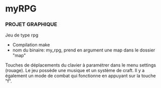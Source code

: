# myRPG
### PROJET GRAPHIQUE ###

Jeu de type rpg

- Compilation make
- nom du binaire: my_rpg, prend en argument une map dans le dossier "map"

Touches de déplacements du clavier à paramétrer dans le menu settings (rouage).
Le jeu possède une musique et un système de craft. Il y a également un mode de combat qui fonctionne en appuyant sur la touche "f".
